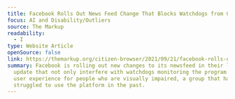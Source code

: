 ```yaml
---
title: Facebook Rolls Out News Feed Change That Blocks Watchdogs from Gathering Data
focus: AI and Disability/Outliers
source: The Markup
readability:
  - I
type: Website Article
openSource: false
link: https://themarkup.org/citizen-browser/2021/09/21/facebook-rolls-out-news-feed-change-that-blocks-watchdogs-from-gathering-data
summary: Facebook is rolling out new changes to its newsfeed in their latest
  update that not only interfere with watchdogs monitoring the program but the
  user experience for people who are visually impaired, a group that has
  struggled to use the platform in the past.
---
```

